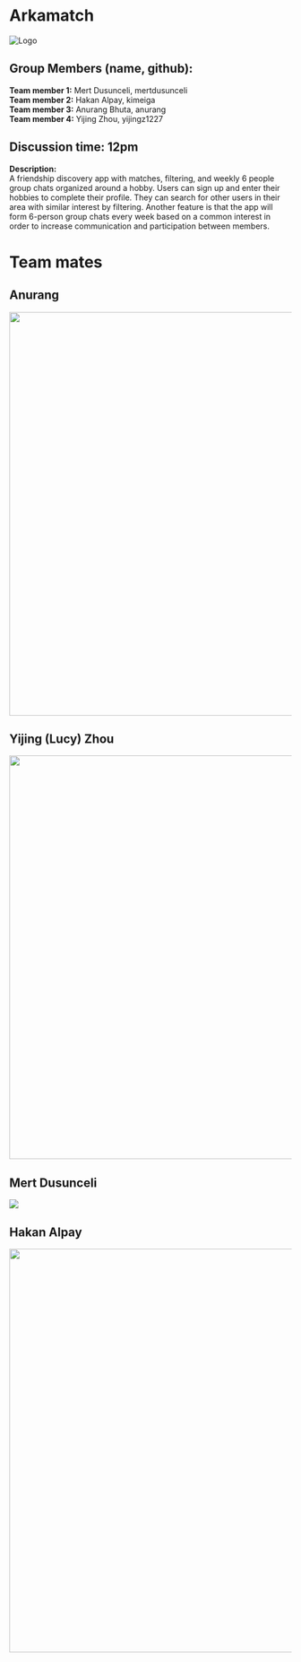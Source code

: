 # Arkamatch
![Logo](TeamMates/Logo.png)

## Group Members (name, github):
**Team member 1:** Mert Dusunceli, mertdusunceli  
**Team member 2:** Hakan Alpay, kimeiga  
**Team member 3:** Anurang Bhuta, anurang   
**Team member 4:** Yijing Zhou, yijingz1227 

## Discussion time: 12pm 

**Description:**   
A friendship discovery app with matches, filtering, and weekly 6 people group chats organized around a hobby. Users can sign up and enter their hobbies to complete their profile. They can search for other users in their area with similar interest by filtering. Another feature is that the app will form 6-person group chats every week based on a common interest in order to increase communication and participation between members. 

# Team mates
## Anurang
<img src="https://github.com/scalableinternetservices/arkamatch/blob/master/TeamMates/anurangPhoto.jpg" width="720px" height="720px">
  
## Yijing (Lucy) Zhou
<img src="https://github.com/scalableinternetservices/arkamatch/blob/master/TeamMates/lucyPhoto.jpg" width="720px" height="720px">

## Mert Dusunceli 
<img src="https://github.com/scalableinternetservices/arkamatch/blob/master/TeamMates/mertPhoto.JPG">


## Hakan Alpay
<img src="https://github.com/scalableinternetservices/arkamatch/blob/master/TeamMates/haki.jpg" width="720px" height="720px">

